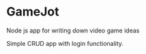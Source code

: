# GameJot
Node js app for writing down video game ideas 

Simple CRUD app with login functionality.
